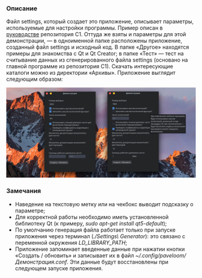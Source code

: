 ### Описание

Файл settings, который создает это приложение, описывает параметры, используемые для настройки программы. Пример описан в [руководстве](https://github.com/Paveloom/C1/wiki/2.-%D0%9D%D0%B0%D1%81%D1%82%D1%80%D0%BE%D0%B9%D0%BA%D0%B0-%D0%BF%D1%80%D0%BE%D0%B3%D1%80%D0%B0%D0%BC%D0%BC%D1%8B) репозитория C1. Оттуда же взяты и параметры для этой демонстрации, — в одноименной папке расположены приложение, созданный файл settings и исходный код. В папке «Другое» находятся примеры для знакомства с Qt и Qt Creator; в папке «Тест» — тест на считывание данных из сгенерированного файла settings (основано на главной программе из репозитория C1). Скачать интересующие каталоги можно из директории «Архивы». Приложение выглядит следующим образом:

![Превью](%D0%94%D1%80%D1%83%D0%B3%D0%BE%D0%B5/preview.png)

### Замечания

+ Наведение на текстовую метку или на чекбокс выводит подсказку о параметре;
+ Для корректной работы необходимо иметь установленной библиотеку Qt (к примеру, _sudo apt-get install qt5-default_);
+ По умолчанию генерация файла работает только при запуске приложения через терминал (_./Settings\ Generator_): это связано с переменной окружения _LD_LIBRARY_PATH_;
+ Приложение запоминает введенные данные при нажатии кнопки «Создать / обновить» и записывает их в файл _~/.config/paveloom/Демонстрация.conf_. Эти данные будут восстановлены при следующем запуске приложения.
